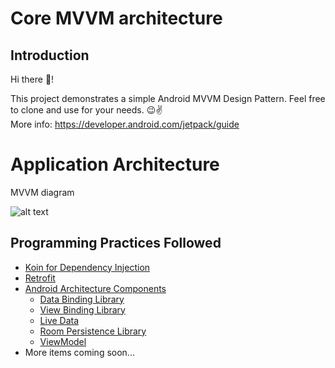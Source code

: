 # Core MVVM architecture

## Introduction

Hi there 👋!

This project demonstrates a simple Android MVVM Design Pattern. Feel free to clone and use for your needs. 😉✌️
<br/>More info: https://developer.android.com/jetpack/guide

# Application Architecture

MVVM diagram

![alt text](https://user-images.githubusercontent.com/1812129/68319008-e9d39d00-00bd-11ea-9245-ebedd2a2c067.png)

## Programming Practices Followed

* [Koin for Dependency Injection](https://insert-koin.io/)
* [Retrofit](https://square.github.io/retrofit/)
* [Android Architecture Components](https://developer.android.com/jetpack)
  * [Data Binding Library](https://developer.android.com/topic/libraries/data-binding)
  * [View Binding Library](https://developer.android.com/topic/libraries/view-binding)
  * [Live Data](https://developer.android.com/topic/libraries/architecture/livedata)
  * [Room Persistence Library](https://developer.android.com/training/data-storage/room)
  * [ViewModel](https://developer.android.com/topic/libraries/architecture/viewmodel)
* More items coming soon...
